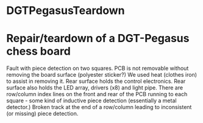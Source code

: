 # DGTPegasusTeardown
# Repair/teardown of a DGT-Pegasus chess board

Fault with piece detection on two squares.
PCB is not removable without removing the board surface (polyester sticker?)
We used heat (clothes iron) to assist in removing it.
Rear surface holds  the control electronics.
Rear surface also holds the LED array, drivers (x8) and light pipe.
There are row/column index lines on the front and rear of the PCB running to each square - some kind of inductive piece detection (essentially a metal detector.)
Broken track at the end of a row/column leading to inconsistent (or missing) piece detection.
